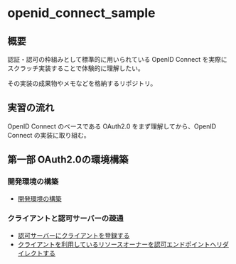 # openid_connect_sample

## 概要

認証・認可の枠組みとして標準的に用いられている OpenID Connect を実際にスクラッチ実装することで体験的に理解したい。

その実装の成果物やメモなどを格納するリポジトリ。

## 実習の流れ

OpenID Connect のベースである OAuth2.0 をまず理解してから、OpenID Connect の実装に取り組む。

## 第一部 OAuth2.0の環境構築

### 開発環境の構築

* [開発環境の構築](../../tree/build-development-environment#readme)

### クライアントと認可サーバーの疎通

* [認可サーバーにクライアントを登録する](../../tree/add-a-client#readme)
* [クライアントを利用しているリソースオーナーを認可エンドポイントへリダイレクトする](../../tree/redirect-a-client-to-an-authorization-endpoint#readme)

